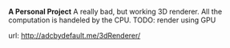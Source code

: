 **A Personal Project**
A really bad, but working 3D renderer. All the computation is handeled by the CPU.
TODO: render using GPU

url: http://adcbydefault.me/3dRenderer/

